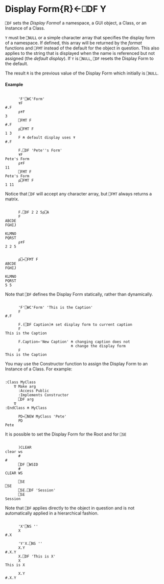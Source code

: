 




<h1 class="heading"><span class="name">Display Form</span><span class="command">{R}←⎕DF Y</span></h1>

`⎕DF` sets the *Display Form*of a namespace, a GUI object, a Class, or an Instance of a Class.


`Y` must be `⎕NULL` or a simple character array that specifies the display form of a namespace. If defined, this array will be returned by the *format* functions and `⎕FMT` instead of the default for the object in question. This also applies to the string that is displayed when the name is referenced but not assigned (the *default display*). If `Y` is  `⎕NULL`, `⎕DF` resets the Display Form to the default.


The result `R` is the previous value of the Display Form which initially is `⎕NULL`.


#### Example
```apl

      'F'⎕WC'Form'
      ⍕F
#.F
      ⍴⍕F
3
      ⎕FMT F
#.F
      ⍴⎕FMT F
1 3
      F ⍝ default display uses ⍕
#.F

      F.⎕DF 'Pete''s Form'
      ⍕F
Pete's Form
      ⍴⍕F
11
      ⎕FMT F
Pete's Form
      ⍴⎕FMT F
1 11
```



Notice that `⎕DF` will accept any character array, but `⎕FMT` always returns a matrix.
```apl

      F.⎕DF 2 2 5⍴⎕A
      F
ABCDE
FGHIJ
 
KLMNO
PQRST
      ⍴⍕F
2 2 5

```

```apl

      ⍴⎕←⎕FMT F
ABCDE
FGHIJ
 
KLMNO
PQRST
5 5
```



Note that `⎕DF` defines the Display Form statically, rather than dynamically.
```apl

      'F'⎕WC'Form' 'This is the Caption'
      F
#.F

      F.(⎕DF Caption)⍝ set display form to current caption
      F
This is the Caption

      F.Caption←'New Caption' ⍝ changing caption does not
                              ⍝ change the display form
      F
This is the Caption
```




You may use the Constructor function to assign the Display Form to an Instance of a Class. For example:
```apl

:Class MyClass
    ∇ Make arg
      :Access Public
      :Implements Constructor
      ⎕DF arg
    ∇
:EndClass ⍝ MyClass

      PD←⎕NEW MyClass 'Pete'
      PD
Pete
```





It is possible to set the Display Form for the Root and for `⎕SE`
```apl

      )CLEAR
clear ws
      #
#
      ⎕DF ⎕WSID
      #
CLEAR WS

      ⎕SE
⎕SE
      ⎕SE.⎕DF 'Session'
      ⎕SE
Session
```





Note that `⎕DF` applies directly to the object in question and is not automatically applied in a hierarchical fashion.
```apl

      'X'⎕NS ''
      X
#.X

      'Y'X.⎕NS ''
      X.Y
#.X.Y
      X.⎕DF 'This is X'
      X
This is X

      X.Y
#.X.Y
```



